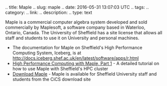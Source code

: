 .. title: Maple
.. slug: maple
.. date: 2016-05-31 13:07:03 UTC
.. tags:
.. category:
.. link:
.. description:
.. type: text

Maple is a commercial computer algebra system developed and sold commercially by Maplesoft, a software company based in Waterloo, Ontario, Canada.
The University of Sheffield has a site license that allows all staff and students to use it on University and personal machines.

* The documentation for Maple on Sheffield's High Performance Computing System, Iceberg, is at http://docs.iceberg.shef.ac.uk/en/latest/software/apps/r.html
* [High Performance Computing with Maple, Part 1](http://rse.shef.ac.uk/blog/HPC-Maple-1/) - A detailed tutorial on how to use Maple with Sheffield's HPC cluster
* [Download Maple](https://cics.dept.shef.ac.uk/software/) - Maple is available for Sheffield University staff and students from the CiCS download site 
